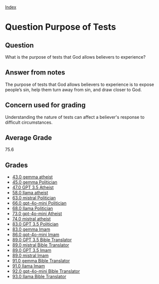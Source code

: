 
[Index](../../index.md)
# Question Purpose of Tests
## Question
What is the purpose of tests that God allows believers to experience?

## Answer from notes
The purpose of tests that God allows believers to experience is to expose people’s sin, help them turn away from sin, and draw closer to God.

## Concern used for grading
Understanding the nature of tests can affect a believer's response to difficult circumstances.

## Average Grade
75.6

## Grades
 * [43.0 gemma atheist](../answers/gemma_atheist/Purpose_of_Tests.md)
 * [45.0 gemma Politician](../answers/gemma_Politician/Purpose_of_Tests.md)
 * [47.0 GPT 3.5 Atheist](../answers/GPT_3.5_Atheist/Purpose_of_Tests.md)
 * [58.0 llama atheist](../answers/llama_atheist/Purpose_of_Tests.md)
 * [63.0 mistral Politician](../answers/mistral_Politician/Purpose_of_Tests.md)
 * [66.0 gpt-4o-mini Politician](../answers/gpt-4o-mini_Politician/Purpose_of_Tests.md)
 * [68.0 llama Politician](../answers/llama_Politician/Purpose_of_Tests.md)
 * [73.0 gpt-4o-mini Atheist](../answers/gpt-4o-mini_Atheist/Purpose_of_Tests.md)
 * [74.0 mistral atheist](../answers/mistral_atheist/Purpose_of_Tests.md)
 * [83.0 GPT 3.5 Politician](../answers/GPT_3.5_Politician/Purpose_of_Tests.md)
 * [83.0 gemma Imam](../answers/gemma_Imam/Purpose_of_Tests.md)
 * [86.0 gpt-4o-mini Imam](../answers/gpt-4o-mini_Imam/Purpose_of_Tests.md)
 * [89.0 GPT 3.5 Bible Translator](../answers/GPT_3.5_Bible_Translator/Purpose_of_Tests.md)
 * [89.0 mistral Bible Translator](../answers/mistral_Bible_Translator/Purpose_of_Tests.md)
 * [89.0 GPT 3.5 Imam](../answers/GPT_3.5_Imam/Purpose_of_Tests.md)
 * [89.0 mistral Imam](../answers/mistral_Imam/Purpose_of_Tests.md)
 * [91.0 gemma Bible Translator](../answers/gemma_Bible_Translator/Purpose_of_Tests.md)
 * [91.0 llama Imam](../answers/llama_Imam/Purpose_of_Tests.md)
 * [92.0 gpt-4o-mini Bible Translator](../answers/gpt-4o-mini_Bible_Translator/Purpose_of_Tests.md)
 * [93.0 llama Bible Translator](../answers/llama_Bible_Translator/Purpose_of_Tests.md)
